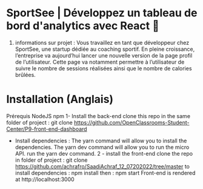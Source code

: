# SportSee | Développez un tableau de bord d'analytics avec React 👋

1.  informations sur projet : 
 Vous travaillez en tant que développeur chez SportSee, une startup dédiée au coaching sportif. En pleine croissance, l’entreprise va aujourd’hui lancer une nouvelle version de la page profil de l’utilisateur. Cette page va notamment permettre à l’utilisateur de suivre le nombre de sessions réalisées ainsi que le nombre de calories brûlées.





# Installation (Anglais)
Prérequis
NodeJS 
npm
1- Install the back-end
clone this repo in the same folder of project : 
git clone https://github.com/OpenClassrooms-Student-Center/P9-front-end-dashboard
 - Install dependencies : 
  The yarn command will allow you to install the dependencies.
The yarn dev command will allow you to run the micro API.
run the yarn dev command.
2 - install the front-end
clone the repo in folder of project : 
git clone https://github.com/achrafro/SaadiAchraf_12_07202022/tree/master
to install dependencies :
npm install
then : npm start
Front-end is  rendered at  http://localhost:3000 



